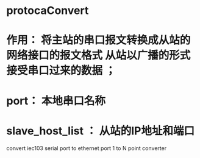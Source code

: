 # protocaConvert

# 作用： 将主站的串口报文转换成从站的网络接口的报文格式 从站以广播的形式接受串口过来的数据 ；
# port： 本地串口名称
# slave_host_list ： 从站的IP地址和端口

convert iec103 serial port to ethernet port 1 to N point converter
